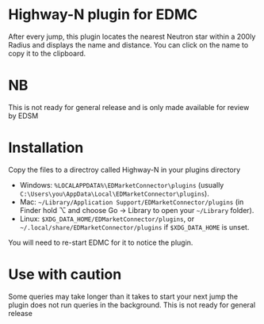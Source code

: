 # Highway-N plugin for EDMC
After every jump, this plugin locates the nearest Neutron star within a 200ly Radius and displays the name and distance. 
You can click on the name to copy it to the clipboard.

# NB

This is not ready for general release and is only made available for review by EDSM

# Installation
Copy the files to a directroy called Highway-N in your plugins directory

* Windows: `%LOCALAPPDATA%\EDMarketConnector\plugins` (usually `C:\Users\you\AppData\Local\EDMarketConnector\plugins`).
* Mac: `~/Library/Application Support/EDMarketConnector/plugins` (in Finder hold ⌥ and choose Go &rarr; Library to open your `~/Library` folder).
* Linux: `$XDG_DATA_HOME/EDMarketConnector/plugins`, or `~/.local/share/EDMarketConnector/plugins` if `$XDG_DATA_HOME` is unset.

You will need to re-start EDMC for it to notice the plugin.

# Use with caution
Some queries may take longer than it takes to start your next jump the plugin does not run queries in the background. This is not ready for general release


